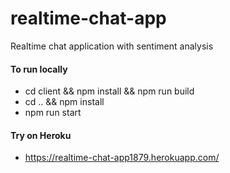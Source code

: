 # realtime-chat-app
Realtime chat application with sentiment analysis

#### To run locally
- cd client && npm install && npm run build
- cd .. && npm install
- npm run start

#### Try on Heroku
- https://realtime-chat-app1879.herokuapp.com/



